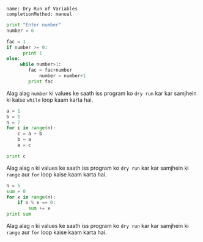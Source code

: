 ```ngMeta
name: Dry Run of Variables
completionMethod: manual
```

```python
print "Enter number"
number = 6

fac = 1
if number >= 0:
	  print 1
else:
 	 while number>1:
		fac = fac+number
    		number = number+1
  		print fac
```
Alag alag `number` ki values ke saath iss program ko `dry run` kar kar samjhein ki kaise `while` loop kaam karta hai.

```python
a = 1
b = 1
n = 7
for i in range(n):
    c = a + b
    b = a
    a = c

print c
```

Alag alag `n` ki values ke saath iss program ko `dry run` kar kar samjhein ki `range` aur `for` loop kaise kaam karta hai.

```python
n = 5
sum = 0
for x in range(n):
    if n % x == 0:
        sum += x
print sum
```

Alag alag `n` ki values ke saath iss program ko `dry run` kar kar samjhein ki `range` aur `for` loop kaise kaam karta hai.

